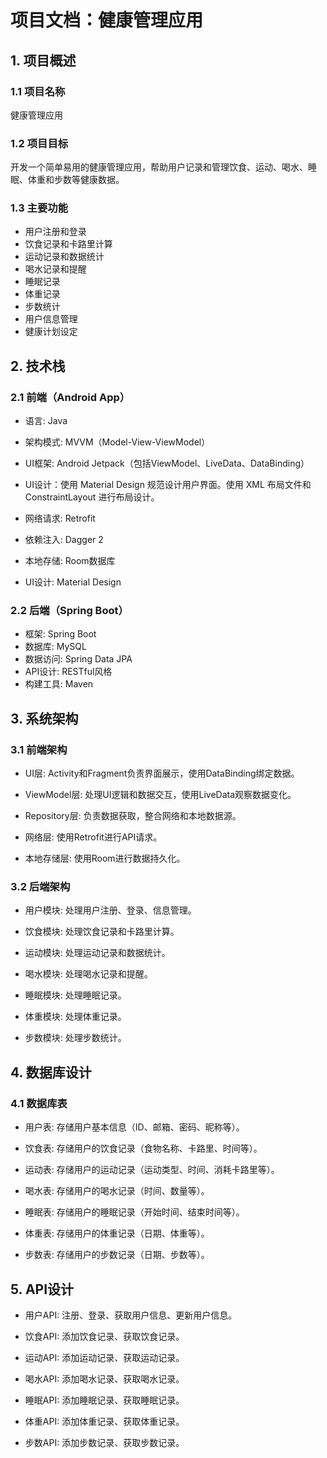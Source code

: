 # 项目文档：健康管理应用

## 1. 项目概述

### 1.1 项目名称

健康管理应用

### 1.2 项目目标

开发一个简单易用的健康管理应用，帮助用户记录和管理饮食、运动、喝水、睡眠、体重和步数等健康数据。

### 1.3 主要功能

- 用户注册和登录
- 饮食记录和卡路里计算
- 运动记录和数据统计
- 喝水记录和提醒
- 睡眠记录
- 体重记录
- 步数统计
- 用户信息管理
- 健康计划设定

## 2. 技术栈

### 2.1 前端（Android App）

- 语言: Java

- 架构模式: MVVM（Model-View-ViewModel）

- UI框架: Android Jetpack（包括ViewModel、LiveData、DataBinding）

- UI设计：使用 Material Design 规范设计用户界面。使用 XML 布局文件和 ConstraintLayout 进行布局设计。

- 网络请求: Retrofit

- 依赖注入: Dagger 2

- 本地存储: Room数据库

- UI设计: Material Design

### 2.2 后端（Spring Boot）

- 框架: Spring Boot
- 数据库: MySQL
- 数据访问: Spring Data JPA
- API设计: RESTful风格
- 构建工具: Maven

## 3. 系统架构

### 3.1 前端架构

- UI层: Activity和Fragment负责界面展示，使用DataBinding绑定数据。

- ViewModel层: 处理UI逻辑和数据交互，使用LiveData观察数据变化。

- Repository层: 负责数据获取，整合网络和本地数据源。

- 网络层: 使用Retrofit进行API请求。

- 本地存储层: 使用Room进行数据持久化。

### 3.2 后端架构

- 用户模块: 处理用户注册、登录、信息管理。

- 饮食模块: 处理饮食记录和卡路里计算。

- 运动模块: 处理运动记录和数据统计。

- 喝水模块: 处理喝水记录和提醒。

- 睡眠模块: 处理睡眠记录。

- 体重模块: 处理体重记录。

- 步数模块: 处理步数统计。

## 4. 数据库设计

### 4.1 数据库表

- 用户表: 存储用户基本信息（ID、邮箱、密码、昵称等）。

- 饮食表: 存储用户的饮食记录（食物名称、卡路里、时间等）。

- 运动表: 存储用户的运动记录（运动类型、时间、消耗卡路里等）。

- 喝水表: 存储用户的喝水记录（时间、数量等）。

- 睡眠表: 存储用户的睡眠记录（开始时间、结束时间等）。

- 体重表: 存储用户的体重记录（日期、体重等）。

- 步数表: 存储用户的步数记录（日期、步数等）。

## 5. API设计

- 用户API: 注册、登录、获取用户信息、更新用户信息。

- 饮食API: 添加饮食记录、获取饮食记录。

- 运动API: 添加运动记录、获取运动记录。

- 喝水API: 添加喝水记录、获取喝水记录。

- 睡眠API: 添加睡眠记录、获取睡眠记录。

- 体重API: 添加体重记录、获取体重记录。

- 步数API: 添加步数记录、获取步数记录。

